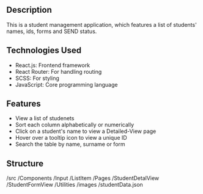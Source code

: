 ## Description

This is a student management application, which features a list of students' names, ids, forms and SEND status.

## Technologies Used

- React.js: Frontend framework
- React Router: For handling routing
- SCSS: For styling
- JavaScript: Core programming language

## Features

- View a list of studenets
- Sort each column alphabetically or numerically
- Click  on a student's name to view a Detailed-View page
- Hover over a tooltip icon to view a unique ID
- Search the table by name, surname or form

## Structure

/src
    /Components
        /Input
        /ListItem
    /Pages
        /StudentDetalView
        /StudentFormView
    /Utilities
        /images
        /studentData.json